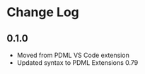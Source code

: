# Change Log

## 0.1.0
- Moved from PDML VS Code extension
- Updated syntax to PDML Extensions 0.79
